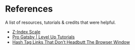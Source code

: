 # References
A list of resources, tutorials & credits that were helpful.

- [Z-Index Scale](https://medium.com/@fat/mediums-css-is-actually-pretty-fucking-good-b8e2a6c78b06)
- [Pro Gatsby | Level Up Tutorials](https://www.leveluptutorials.com/tutorials/pro-gatsby)
- [Hash Tag Links That Don’t Headbutt The Browser Window](https://css-tricks.com/hash-tag-links-padding/)
